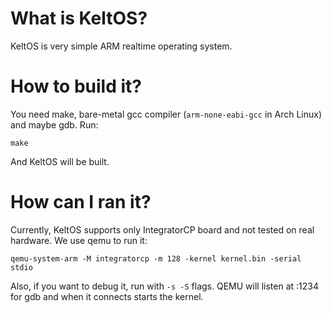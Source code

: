 # What is KeltOS?
KeltOS is very simple ARM realtime operating system.

# How to build it?
You need make, bare-metal gcc compiler (`arm-none-eabi-gcc` in Arch Linux) and maybe gdb.
Run:
```
make
```
And KeltOS will be built.

# How can I ran it?
Currently, KeltOS supports only IntegratorCP board and not tested on real hardware. We use qemu 
to run it:
```
qemu-system-arm -M integratorcp -m 128 -kernel kernel.bin -serial stdio
```
Also, if you want to debug it, run with `-s -S` flags. QEMU will listen at :1234 for gdb and when 
it connects starts the kernel.

